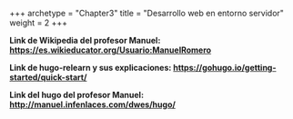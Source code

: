 +++
archetype = "Chapter3"
title = "Desarrollo web en entorno servidor"
weight = 2
+++

**Link de Wikipedia del profesor Manuel: https://es.wikieducator.org/Usuario:ManuelRomero**

**Link de hugo-relearn y sus explicaciones: https://gohugo.io/getting-started/quick-start/**

**Link del hugo del profesor Manuel: http://manuel.infenlaces.com/dwes/hugo/**

